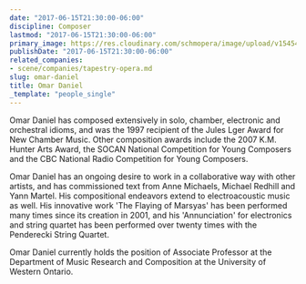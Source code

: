 ```yaml
---
date: "2017-06-15T21:30:00-06:00"
discipline: Composer
lastmod: "2017-06-15T21:30:00-06:00"
primary_image: https://res.cloudinary.com/schmopera/image/upload/v1545409169/media/webhook-uploads/1497583816643/2017-06-12---Omar-Daniel.jpg.jpg
publishDate: "2017-06-15T21:30:00-06:00"
related_companies:
- scene/companies/tapestry-opera.md
slug: omar-daniel
title: Omar Daniel
_template: "people_single"
---
```


Omar Daniel has composed extensively in solo, chamber, electronic and orchestral idioms, and was the 1997 recipient of the Jules Lger Award for New Chamber Music. Other composition awards include the 2007 K.M. Hunter Arts Award, the SOCAN National Competition for Young Composers and the CBC National Radio Competition for Young Composers.

Omar Daniel has an ongoing desire to work in a collaborative way with other artists, and has commissioned text from Anne Michaels, Michael Redhill and Yann Martel. His compositional endeavors extend to electroacoustic music as well. His innovative work 'The Flaying of Marsyas' has been performed many times since its creation in 2001, and his 'Annunciation' for electronics and string quartet has been performed over twenty times with the Penderecki String Quartet.

Omar Daniel currently holds the position of Associate Professor at the Department of Music Research and Composition at the University of Western Ontario.

